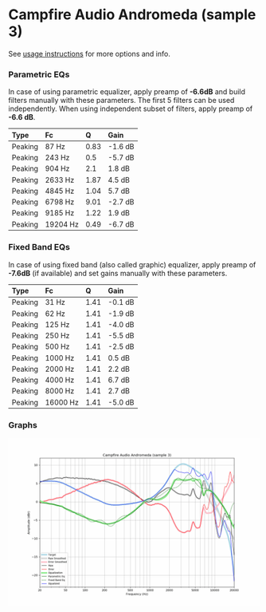 # Campfire Audio Andromeda (sample 3)
See [usage instructions](https://github.com/jaakkopasanen/AutoEq#usage) for more options and info.

### Parametric EQs
In case of using parametric equalizer, apply preamp of **-6.6dB** and build filters manually
with these parameters. The first 5 filters can be used independently.
When using independent subset of filters, apply preamp of **-6.6 dB**.

| Type    | Fc       |    Q | Gain    |
|:--------|:---------|:-----|:--------|
| Peaking | 87 Hz    | 0.83 | -1.6 dB |
| Peaking | 243 Hz   | 0.5  | -5.7 dB |
| Peaking | 904 Hz   | 2.1  | 1.8 dB  |
| Peaking | 2633 Hz  | 1.87 | 4.5 dB  |
| Peaking | 4845 Hz  | 1.04 | 5.7 dB  |
| Peaking | 6798 Hz  | 9.01 | -2.7 dB |
| Peaking | 9185 Hz  | 1.22 | 1.9 dB  |
| Peaking | 19204 Hz | 0.49 | -6.7 dB |

### Fixed Band EQs
In case of using fixed band (also called graphic) equalizer, apply preamp of **-7.6dB**
(if available) and set gains manually with these parameters.

| Type    | Fc       |    Q | Gain    |
|:--------|:---------|:-----|:--------|
| Peaking | 31 Hz    | 1.41 | -0.1 dB |
| Peaking | 62 Hz    | 1.41 | -1.9 dB |
| Peaking | 125 Hz   | 1.41 | -4.0 dB |
| Peaking | 250 Hz   | 1.41 | -5.5 dB |
| Peaking | 500 Hz   | 1.41 | -2.5 dB |
| Peaking | 1000 Hz  | 1.41 | 0.5 dB  |
| Peaking | 2000 Hz  | 1.41 | 2.2 dB  |
| Peaking | 4000 Hz  | 1.41 | 6.7 dB  |
| Peaking | 8000 Hz  | 1.41 | 2.7 dB  |
| Peaking | 16000 Hz | 1.41 | -5.0 dB |

### Graphs
![](./Campfire%20Audio%20Andromeda%20(sample%203).png)
